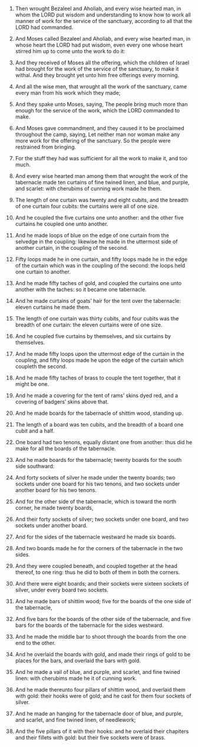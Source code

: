 1. Then wrought Bezaleel and Aholiab, and every wise hearted man, in
whom the LORD put wisdom and understanding to know how to work all
manner of work for the service of the sanctuary, according to all that
the LORD had commanded.

2. And Moses called Bezaleel and Aholiab, and every wise hearted
man, in whose heart the LORD had put wisdom, even every one whose
heart stirred him up to come unto the work to do it:

3. And they
received of Moses all the offering, which the children of Israel had
brought for the work of the service of the sanctuary, to make it
withal. And they brought yet unto him free offerings every morning.

4. And all the wise men, that wrought all the work of the sanctuary,
came every man from his work which they made;

5. And they spake unto
Moses, saying, The people bring much more than enough for the service
of the work, which the LORD commanded to make.

6. And Moses gave commandment, and they caused it to be proclaimed
throughout the camp, saying, Let neither man nor woman make any more
work for the offering of the sanctuary. So the people were restrained
from bringing.

7. For the stuff they had was sufficient for all the work to make
it, and too much.

8. And every wise hearted man among them that wrought the work of
the tabernacle made ten curtains of fine twined linen, and blue, and
purple, and scarlet: with cherubims of cunning work made he them.

9. The length of one curtain was twenty and eight cubits, and the
breadth of one curtain four cubits: the curtains were all of one size.

10. And he coupled the five curtains one unto another: and the other
five curtains he coupled one unto another.

11. And he made loops of blue on the edge of one curtain from the
selvedge in the coupling: likewise he made in the uttermost side of
another curtain, in the coupling of the second.

12. Fifty loops made he in one curtain, and fifty loops made he in
the edge of the curtain which was in the coupling of the second: the
loops held one curtain to another.

13. And he made fifty taches of gold, and coupled the curtains one
unto another with the taches: so it became one tabernacle.

14. And he made curtains of goats’ hair for the tent over the
tabernacle: eleven curtains he made them.

15. The length of one curtain was thirty cubits, and four cubits was
the breadth of one curtain: the eleven curtains were of one size.

16. And he coupled five curtains by themselves, and six curtains by
themselves.

17. And he made fifty loops upon the uttermost edge of the curtain
in the coupling, and fifty loops made he upon the edge of the curtain
which coupleth the second.

18. And he made fifty taches of brass to couple the tent together,
that it might be one.

19. And he made a covering for the tent of rams’ skins dyed red, and
a covering of badgers’ skins above that.

20. And he made boards for the tabernacle of shittim wood, standing
up.

21. The length of a board was ten cubits, and the breadth of a board
one cubit and a half.

22. One board had two tenons, equally distant one from another: thus
did he make for all the boards of the tabernacle.

23. And he made boards for the tabernacle; twenty boards for the
south side southward:

24. And forty sockets of silver he made under
the twenty boards; two sockets under one board for his two tenons, and
two sockets under another board for his two tenons.

25. And for the other side of the tabernacle, which is toward the
north corner, he made twenty boards,

26. And their forty sockets of
silver; two sockets under one board, and two sockets under another
board.

27. And for the sides of the tabernacle westward he made six boards.

28. And two boards made he for the corners of the tabernacle in the
two sides.

29. And they were coupled beneath, and coupled together at the head
thereof, to one ring: thus he did to both of them in both the corners.

30. And there were eight boards; and their sockets were sixteen
sockets of silver, under every board two sockets.

31. And he made bars of shittim wood; five for the boards of the one
side of the tabernacle,

32. And five bars for the boards of the
other side of the tabernacle, and five bars for the boards of the
tabernacle for the sides westward.

33. And he made the middle bar to shoot through the boards from the
one end to the other.

34. And he overlaid the boards with gold, and made their rings of
gold to be places for the bars, and overlaid the bars with gold.

35. And he made a vail of blue, and purple, and scarlet, and fine
twined linen: with cherubims made he it of cunning work.

36. And he made thereunto four pillars of shittim wood, and overlaid
them with gold: their hooks were of gold; and he cast for them four
sockets of silver.

37. And he made an hanging for the tabernacle door of blue, and
purple, and scarlet, and fine twined linen, of needlework;

38. And
the five pillars of it with their hooks: and he overlaid their
chapiters and their fillets with gold: but their five sockets were of
brass.